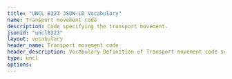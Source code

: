 ```yaml
---
title: "UNCL 8323 JSON-LD Vocabulary"
name: Transport movement code
description: Code specifying the transport movement.
jsonid: "uncl8323"
layout: vocabulary
header_name: Transport movement code
header_description: Vocabulary Definition of Transport movement code semantics in HTML format. JSON-LD format is available at [uncl8323.jsonld](/vocabulary/uncl8323.jsonld)
type: uncl
options:
---
```

